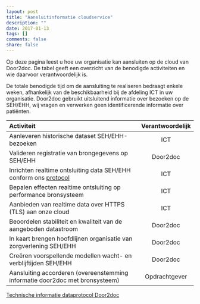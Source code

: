 ```yaml
---
layout: post
title: "Aansluitinformatie cloudservice"
description: ""
date: 2017-01-13
tags: []
comments: false
share: false
---
```

Op deze pagina leest u hoe uw organisatie kan aansluiten op de cloud van Door2doc. De tabel geeft een overzicht van de benodigde activiteiten en wie daarvoor verantwoordelijk is.

De totale benodigde tijd om de aansluiting te realiseren bedraagt enkele weken, afhankelijk van de beschikbaarheid bij de afdeling ICT in uw organisatie. Door2doc gebruikt uitsluitend informatie over bezoeken op de SEH/EHH, wij vragen en verwerken geen identificerende informatie over patiënten.

| Activiteit | Verantwoordelijk |
|:--------|:-------:|
| Aanleveren historische dataset SEH/EHH-bezoeken | ICT |
| Valideren registratie van brongegevens op SEH/EHH | Door2doc |
|Inrichten realtime ontsluiting data SEH/EHH conform ons [protocol](http://docs.door2doc.com/swagger/?url=/services/upload/swagger.yml#!/Service_definitie/) | ICT |
| Bepalen effecten realtime ontsluiting op performance bronsysteem | ICT |
| Aanbieden van realtime data over HTTPS (TLS) aan onze cloud | ICT |
| Beoordelen stabiliteit en kwaliteit van de aangeboden datastroom | Door2doc |
| In kaart brengen hoofdlijnen organisatie van zorgverlening SEH/EHH| Door2doc |
| Creëren voorspellende modellen wacht- en verblijftijden SEH/EHH | Door2doc |
| Aansluiting accorderen (overeenstemming informatie door2doc met bronsysteem) | Opdrachtgever |

[Technische informatie dataprotocol Door2doc](http://docs.door2doc.com/swagger/?url=/services/upload/swagger.yml#!/Service_definitie/) 

